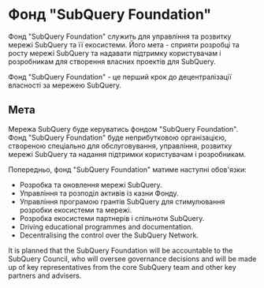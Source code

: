 # Фонд "SubQuery Foundation"

Фонд "SubQuery Foundation" служить для управління та розвитку мережі SubQuery та її екосистеми. Його мета - сприяти розробці та росту мережі SubQuery та надавати підтримку користувачам і розробникам для створення власних проектів для SubQuery.

Фонд "SubQuery Foundation" - це перший крок до децентралізації власності за мережею SubQuery.

## Мета

Мережа SubQuery буде керуватись фондом "SubQuery Foundation". Фонд "SubQuery Foundation" буде неприбутковою організацією, створеною спеціально для обслуговування, управління, розвитку мережі SubQuery та надання підтримки користувачам і розробникам.

Попередньо, фонд "SubQuery Foundation" матиме наступні обов'язки:
- Розробка та оновлення мережі SubQuery.
- Управління та розподіл активів із казни Фонду.
- Управління програмою грантів SubQuery для стимулювання розробки екосистеми та мережі.
- Розробка екосистеми партнерів і спільноти SubQuery.
- Driving educational programmes and documentation.
- Decentralising the control over the SubQuery Network.

It is planned that the SubQuery Foundation will be accountable to the SubQuery Council, who will oversee governance decisions and will be made up of key representatives from the core SubQuery team and other key partners and advisers.

